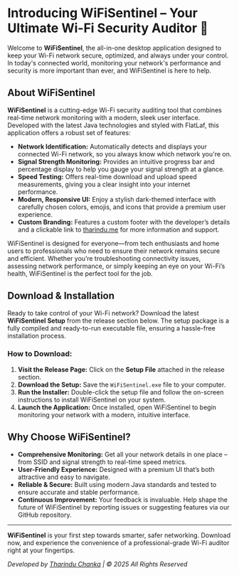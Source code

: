 # Introducing WiFiSentinel – Your Ultimate Wi-Fi Security Auditor 📶

Welcome to **WiFiSentinel**, the all-in-one desktop application designed to keep your Wi-Fi network secure, optimized, and always under your control. In today's connected world, monitoring your network's performance and security is more important than ever, and WiFiSentinel is here to help.

## About WiFiSentinel

**WiFiSentinel** is a cutting-edge Wi-Fi security auditing tool that combines real-time network monitoring with a modern, sleek user interface. Developed with the latest Java technologies and styled with FlatLaf, this application offers a robust set of features:

- **Network Identification:** Automatically detects and displays your connected Wi-Fi network, so you always know which network you're on.
- **Signal Strength Monitoring:** Provides an intuitive progress bar and percentage display to help you gauge your signal strength at a glance.
- **Speed Testing:** Offers real-time download and upload speed measurements, giving you a clear insight into your internet performance.
- **Modern, Responsive UI:** Enjoy a stylish dark-themed interface with carefully chosen colors, emojis, and icons that provide a premium user experience.
- **Custom Branding:** Features a custom footer with the developer’s details and a clickable link to [tharindu.me]([https://tharindu.me](https://tharindu714.github.io/tharinduc.me/)) for more information and support.

WiFiSentinel is designed for everyone—from tech enthusiasts and home users to professionals who need to ensure their network remains secure and efficient. Whether you’re troubleshooting connectivity issues, assessing network performance, or simply keeping an eye on your Wi-Fi’s health, WiFiSentinel is the perfect tool for the job.

## Download & Installation

Ready to take control of your Wi-Fi network? Download the latest **WiFiSentinel Setup** from the release section below. The setup package is a fully compiled and ready-to-run executable file, ensuring a hassle-free installation process.

### How to Download:
1. **Visit the Release Page:** Click on the **Setup File** attached in the release section.
2. **Download the Setup:** Save the `WiFiSentinel.exe` file to your computer.
3. **Run the Installer:** Double-click the setup file and follow the on-screen instructions to install WiFiSentinel on your system.
4. **Launch the Application:** Once installed, open WiFiSentinel to begin monitoring your network with a modern, intuitive interface.

## Why Choose WiFiSentinel?

- **Comprehensive Monitoring:** Get all your network details in one place – from SSID and signal strength to real-time speed metrics.
- **User-Friendly Experience:** Designed with a premium UI that’s both attractive and easy to navigate.
- **Reliable & Secure:** Built using modern Java standards and tested to ensure accurate and stable performance.
- **Continuous Improvement:** Your feedback is invaluable. Help shape the future of WiFiSentinel by reporting issues or suggesting features via our GitHub repository.

---

**WiFiSentinel** is your first step towards smarter, safer networking. Download now, and experience the convenience of a professional-grade Wi-Fi auditor right at your fingertips.

*Developed by [Tharindu Chanka]([https://tharindu.me](https://tharindu714.github.io/tharinduc.me/)) | © 2025 All Rights Reserved*

